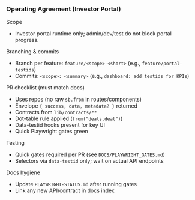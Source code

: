 ### Operating Agreement (Investor Portal)

Scope

- Investor portal runtime only; admin/dev/test do not block portal progress.

Branching & commits

- Branch per feature: `feature/<scope>-<short>` (e.g., `feature/portal-testids`)
- Commits: `<scope>: <summary>` (e.g., `dashboard: add testids for KPIs`)

PR checklist (must match docs)

- Uses repos (no raw `sb.from` in routes/components)
- Envelope `{ success, data, metadata? }` returned
- Contracts from `lib/contracts/**`
- Dot-table rule applied (`from("deals.deal")`)
- Data-testid hooks present for key UI
- Quick Playwright gates green

Testing

- Quick gates required per PR (see `DOCS/PLAYWRIGHT_GATES.md`)
- Selectors via `data-testid` only; wait on actual API endpoints

Docs hygiene

- Update `PLAYWRIGHT-STATUS.md` after running gates
- Link any new API/contract in docs index
